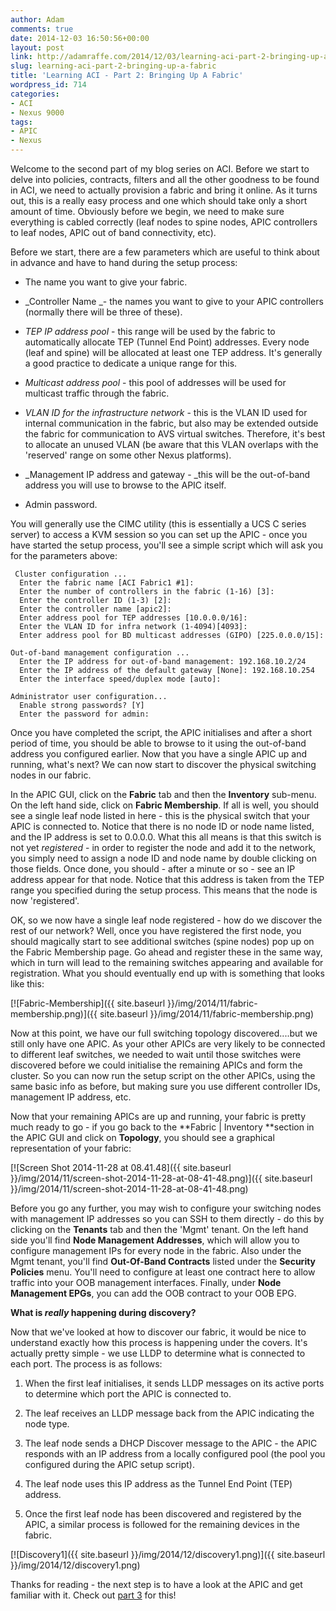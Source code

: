 ```yaml
---
author: Adam
comments: true
date: 2014-12-03 16:50:56+00:00
layout: post
link: http://adamraffe.com/2014/12/03/learning-aci-part-2-bringing-up-a-fabric/
slug: learning-aci-part-2-bringing-up-a-fabric
title: 'Learning ACI - Part 2: Bringing Up A Fabric'
wordpress_id: 714
categories:
- ACI
- Nexus 9000
tags:
- APIC
- Nexus
---
```


Welcome to the second part of my blog series on ACI. Before we start to delve into policies, contracts, filters and all the other goodness to be found in ACI, we need to actually provision a fabric and bring it online. As it turns out, this is a really easy process and one which should take only a short amount of time. Obviously before we begin, we need to make sure everything is cabled correctly (leaf nodes to spine nodes, APIC controllers to leaf nodes, APIC out of band connectivity, etc).<!-- more -->

Before we start, there are a few parameters which are useful to think about in advance and have to hand during the setup process:



	
  * The name you want to give your fabric.

	
  * _Controller Name _- the names you want to give to your APIC controllers (normally there will be three of these).

	
  * _TEP IP address pool_ - this range will be used by the fabric to automatically allocate TEP (Tunnel End Point) addresses. Every node (leaf and spine) will be allocated at least one TEP address. It's generally a good practice to dedicate a unique range for this.

	
  * _Multicast address pool_ - this pool of addresses will be used for multicast traffic through the fabric.

	
  * _VLAN ID for the infrastructure network_ - this is the VLAN ID used for internal communication in the fabric, but also may be extended outside the fabric for communication to AVS virtual switches. Therefore, it's best to allocate an unused VLAN (be aware that this VLAN overlaps with the 'reserved' range on some other Nexus platforms).

	
  * _Management IP address and gateway - _this will be the out-of-band address you will use to browse to the APIC itself.

	
  * Admin password.


You will generally use the CIMC utility (this is essentially a UCS C series server) to access a KVM session so you can set up the APIC - once you have started the setup process, you'll see a simple script which will ask you for the parameters above:

    
     Cluster configuration ...
      Enter the fabric name [ACI Fabric1 #1]: 
      Enter the number of controllers in the fabric (1-16) [3]: 
      Enter the controller ID (1-3) [2]: 
      Enter the controller name [apic2]: 
      Enter address pool for TEP addresses [10.0.0.0/16]: 
      Enter the VLAN ID for infra network (1-4094)[4093]:     
      Enter address pool for BD multicast addresses (GIPO) [225.0.0.0/15]: 
    
    Out-of-band management configuration ...
      Enter the IP address for out-of-band management: 192.168.10.2/24
      Enter the IP address of the default gateway [None]: 192.168.10.254
      Enter the interface speed/duplex mode [auto]:
    
    Administrator user configuration...
      Enable strong passwords? [Y]
      Enter the password for admin:
    
    


Once you have completed the script, the APIC initialises and after a short period of time, you should be able to browse to it using the out-of-band address you configured earlier. Now that you have a single APIC up and running, what's next? We can now start to discover the physical switching nodes in our fabric.

In the APIC GUI, click on the **Fabric** tab and then the **Inventory** sub-menu. On the left hand side, click on **Fabric Membership**. If all is well, you should see a single leaf node listed in here - this is the physical switch that your APIC is connected to. Notice that there is no node ID or node name listed, and the IP address is set to 0.0.0.0. What this all means is that this switch is not yet _registered_ - in order to register the node and add it to the network, you simply need to assign a node ID and node name by double clicking on those fields. Once done, you should - after a minute or so - see an IP address appear for that node. Notice that this address is taken from the TEP range you specified during the setup process. This means that the node is now 'registered'.

OK, so we now have a single leaf node registered - how do we discover the rest of our network? Well, once you have registered the first node, you should magically start to see additional switches (spine nodes) pop up on the Fabric Membership page. Go ahead and register these in the same way, which in turn will lead to the remaining switches appearing and available for registration. What you should eventually end up with is something that looks like this:

[![Fabric-Membership]({{ site.baseurl }}/img/2014/11/fabric-membership.png)]({{ site.baseurl }}/img/2014/11/fabric-membership.png)

Now at this point, we have our full switching topology discovered....but we still only have one APIC. As your other APICs are very likely to be connected to different leaf switches, we needed to wait until those switches were discovered before we could initialise the remaining APICs and form the cluster. So you can now run the setup script on the other APICs, using the same basic info as before, but making sure you use different controller IDs, management IP address, etc.

Now that your remaining APICs are up and running, your fabric is pretty much ready to go - if you go back to the **Fabric | Inventory **section in the APIC GUI and click on **Topology**, you should see a graphical representation of your fabric:

[![Screen Shot 2014-11-28 at 08.41.48]({{ site.baseurl }}/img/2014/11/screen-shot-2014-11-28-at-08-41-48.png)]({{ site.baseurl }}/img/2014/11/screen-shot-2014-11-28-at-08-41-48.png)

Before you go any further, you may wish to configure your switching nodes with management IP addresses so you can SSH to them directly - do this by clicking on the **Tenants** tab and then the 'Mgmt' tenant. On the left hand side you'll find **Node Management Addresses**, which will allow you to configure management IPs for every node in the fabric. Also under the Mgmt tenant, you'll find **Out-Of-Band Contracts** listed under the **Security Policies** menu. You'll need to configure at least one contract here to allow traffic into your OOB management interfaces. Finally, under **Node Management EPGs**, you can add the OOB contract to your OOB EPG.

**What is _really_ happening during discovery?**

Now that we've looked at how to discover our fabric, it would be nice to understand exactly how this process is happening under the covers. It's actually pretty simple - we use LLDP to determine what is connected to each port. The process is as follows:

1) When the first leaf initialises, it sends LLDP messages on its active ports to determine which port the APIC is connected to.

2) The leaf receives an LLDP message back from the APIC indicating the node type.

3) The leaf node sends a DHCP Discover message to the APIC - the APIC responds with an IP address from a locally configured pool (the pool you configured during the APIC setup script).

4) The leaf node uses this IP address as the Tunnel End Point (TEP) address.

5) Once the first leaf node has been discovered and registered by the APIC, a similar process is followed for the remaining devices in the fabric.

[![Discovery1]({{ site.baseurl }}/img/2014/12/discovery1.png)]({{ site.baseurl }}/img/2014/12/discovery1.png)

Thanks for reading - the next step is to have a look at the APIC and get familiar with it. Check out [part 3](https://araffe.github.io/aci/nexus%209000/2014/12/03/learning-aci-part-3-getting-familiar-with-the-apic) for this!
